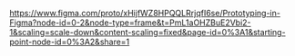 https://www.figma.com/proto/xHijfWZ8HPQQLRrjqfI6se/Prototyping-in-Figma?node-id=0-2&node-type=frame&t=PmL1aOHZBuE2Vbi2-1&scaling=scale-down&content-scaling=fixed&page-id=0%3A1&starting-point-node-id=0%3A2&share=1
